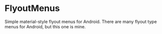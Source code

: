 # FlyoutMenus
Simple material-style flyout menus for Android. There are many flyout type menus for Android, but this one is mine.

